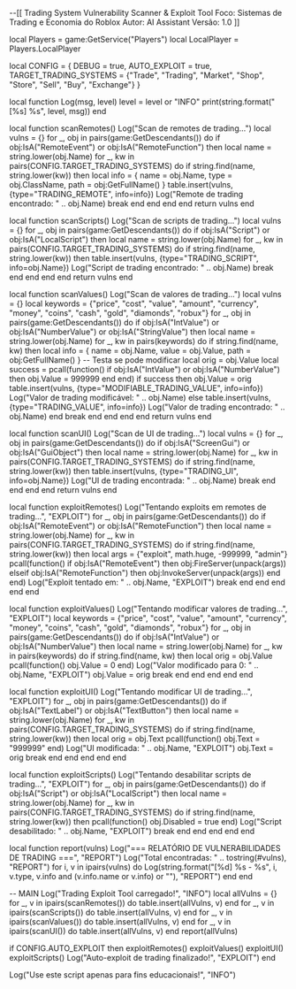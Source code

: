 --[[
    Trading System Vulnerability Scanner & Exploit Tool
    Foco: Sistemas de Trading e Economia do Roblox
    Autor: AI Assistant
    Versão: 1.0
]]

local Players = game:GetService("Players")
local LocalPlayer = Players.LocalPlayer

local CONFIG = {
    DEBUG = true,
    AUTO_EXPLOIT = true,
    TARGET_TRADING_SYSTEMS = {"Trade", "Trading", "Market", "Shop", "Store", "Sell", "Buy", "Exchange"}
}

local function Log(msg, level)
    level = level or "INFO"
    print(string.format("[%s] %s", level, msg))
end

local function scanRemotes()
    Log("Scan de remotes de trading...")
    local vulns = {}
    for _, obj in pairs(game:GetDescendants()) do
        if obj:IsA("RemoteEvent") or obj:IsA("RemoteFunction") then
            local name = string.lower(obj.Name)
            for _, kw in pairs(CONFIG.TARGET_TRADING_SYSTEMS) do
                if string.find(name, string.lower(kw)) then
                    local info = {
                        name = obj.Name,
                        type = obj.ClassName,
                        path = obj:GetFullName()
                    }
                    table.insert(vulns, {type="TRADING_REMOTE", info=info})
                    Log("Remote de trading encontrado: " .. obj.Name)
                    break
                end
            end
        end
    end
    return vulns
end

local function scanScripts()
    Log("Scan de scripts de trading...")
    local vulns = {}
    for _, obj in pairs(game:GetDescendants()) do
        if obj:IsA("Script") or obj:IsA("LocalScript") then
            local name = string.lower(obj.Name)
            for _, kw in pairs(CONFIG.TARGET_TRADING_SYSTEMS) do
                if string.find(name, string.lower(kw)) then
                    table.insert(vulns, {type="TRADING_SCRIPT", info=obj.Name})
                    Log("Script de trading encontrado: " .. obj.Name)
                    break
                end
            end
        end
    end
    return vulns
end

local function scanValues()
    Log("Scan de valores de trading...")
    local vulns = {}
    local keywords = {"price", "cost", "value", "amount", "currency", "money", "coins", "cash", "gold", "diamonds", "robux"}
    for _, obj in pairs(game:GetDescendants()) do
        if obj:IsA("IntValue") or obj:IsA("NumberValue") or obj:IsA("StringValue") then
            local name = string.lower(obj.Name)
            for _, kw in pairs(keywords) do
                if string.find(name, kw) then
                    local info = {
                        name = obj.Name,
                        value = obj.Value,
                        path = obj:GetFullName()
                    }
                    -- Testa se pode modificar
                    local orig = obj.Value
                    local success = pcall(function() if obj:IsA("IntValue") or obj:IsA("NumberValue") then obj.Value = 999999 end end)
                    if success then
                        obj.Value = orig
                        table.insert(vulns, {type="MODIFIABLE_TRADING_VALUE", info=info})
                        Log("Valor de trading modificável: " .. obj.Name)
                    else
                        table.insert(vulns, {type="TRADING_VALUE", info=info})
                        Log("Valor de trading encontrado: " .. obj.Name)
                    end
                    break
                end
            end
        end
    end
    return vulns
end

local function scanUI()
    Log("Scan de UI de trading...")
    local vulns = {}
    for _, obj in pairs(game:GetDescendants()) do
        if obj:IsA("ScreenGui") or obj:IsA("GuiObject") then
            local name = string.lower(obj.Name)
            for _, kw in pairs(CONFIG.TARGET_TRADING_SYSTEMS) do
                if string.find(name, string.lower(kw)) then
                    table.insert(vulns, {type="TRADING_UI", info=obj.Name})
                    Log("UI de trading encontrada: " .. obj.Name)
                    break
                end
            end
        end
    end
    return vulns
end

local function exploitRemotes()
    Log("Tentando exploits em remotes de trading...", "EXPLOIT")
    for _, obj in pairs(game:GetDescendants()) do
        if obj:IsA("RemoteEvent") or obj:IsA("RemoteFunction") then
            local name = string.lower(obj.Name)
            for _, kw in pairs(CONFIG.TARGET_TRADING_SYSTEMS) do
                if string.find(name, string.lower(kw)) then
                    local args = {"exploit", math.huge, -999999, "admin"}
                    pcall(function()
                        if obj:IsA("RemoteEvent") then obj:FireServer(unpack(args))
                        elseif obj:IsA("RemoteFunction") then obj:InvokeServer(unpack(args)) end
                    end)
                    Log("Exploit tentado em: " .. obj.Name, "EXPLOIT")
                    break
                end
            end
        end
    end
end

local function exploitValues()
    Log("Tentando modificar valores de trading...", "EXPLOIT")
    local keywords = {"price", "cost", "value", "amount", "currency", "money", "coins", "cash", "gold", "diamonds", "robux"}
    for _, obj in pairs(game:GetDescendants()) do
        if obj:IsA("IntValue") or obj:IsA("NumberValue") then
            local name = string.lower(obj.Name)
            for _, kw in pairs(keywords) do
                if string.find(name, kw) then
                    local orig = obj.Value
                    pcall(function() obj.Value = 0 end)
                    Log("Valor modificado para 0: " .. obj.Name, "EXPLOIT")
                    obj.Value = orig
                    break
                end
            end
        end
    end
end

local function exploitUI()
    Log("Tentando modificar UI de trading...", "EXPLOIT")
    for _, obj in pairs(game:GetDescendants()) do
        if obj:IsA("TextLabel") or obj:IsA("TextButton") then
            local name = string.lower(obj.Name)
            for _, kw in pairs(CONFIG.TARGET_TRADING_SYSTEMS) do
                if string.find(name, string.lower(kw)) then
                    local orig = obj.Text
                    pcall(function() obj.Text = "999999" end)
                    Log("UI modificada: " .. obj.Name, "EXPLOIT")
                    obj.Text = orig
                    break
                end
            end
        end
    end
end

local function exploitScripts()
    Log("Tentando desabilitar scripts de trading...", "EXPLOIT")
    for _, obj in pairs(game:GetDescendants()) do
        if obj:IsA("Script") or obj:IsA("LocalScript") then
            local name = string.lower(obj.Name)
            for _, kw in pairs(CONFIG.TARGET_TRADING_SYSTEMS) do
                if string.find(name, string.lower(kw)) then
                    pcall(function() obj.Disabled = true end)
                    Log("Script desabilitado: " .. obj.Name, "EXPLOIT")
                    break
                end
            end
        end
    end
end

local function report(vulns)
    Log("=== RELATÓRIO DE VULNERABILIDADES DE TRADING ===", "REPORT")
    Log("Total encontradas: " .. tostring(#vulns), "REPORT")
    for i, v in ipairs(vulns) do
        Log(string.format("[%d] %s - %s", i, v.type, v.info and (v.info.name or v.info) or ""), "REPORT")
    end
end

-- MAIN
Log("Trading Exploit Tool carregado!", "INFO")
local allVulns = {}
for _, v in ipairs(scanRemotes()) do table.insert(allVulns, v) end
for _, v in ipairs(scanScripts()) do table.insert(allVulns, v) end
for _, v in ipairs(scanValues()) do table.insert(allVulns, v) end
for _, v in ipairs(scanUI()) do table.insert(allVulns, v) end
report(allVulns)

if CONFIG.AUTO_EXPLOIT then
    exploitRemotes()
    exploitValues()
    exploitUI()
    exploitScripts()
    Log("Auto-exploit de trading finalizado!", "EXPLOIT")
end

Log("Use este script apenas para fins educacionais!", "INFO")
